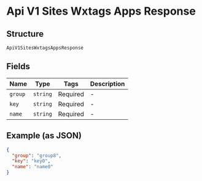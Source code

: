
# Api V1 Sites Wxtags Apps Response

## Structure

`ApiV1SitesWxtagsAppsResponse`

## Fields

| Name | Type | Tags | Description |
|  --- | --- | --- | --- |
| `group` | `string` | Required | - |
| `key` | `string` | Required | - |
| `name` | `string` | Required | - |

## Example (as JSON)

```json
{
  "group": "group8",
  "key": "key0",
  "name": "name0"
}
```

